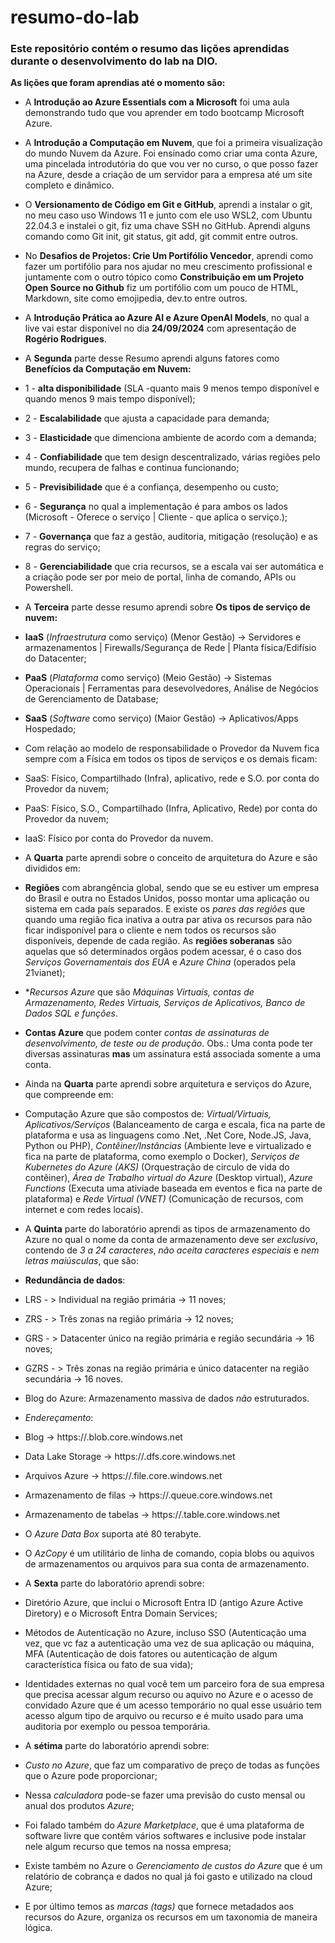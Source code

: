 # resumo-do-lab

### Este repositório contém o resumo das lições aprendidas durante o desenvolvimento do lab na DIO. ###

  **As lições que foram aprendias até o momento são:**
  
* A **Introdução ao Azure Essentials com a Microsoft** foi uma aula demonstrando tudo que vou aprender em todo bootcamp Microsoft Azure. 
* A **Introdução a Computação em Nuvem**, que foi a primeira visualização do mundo Nuvem da Azure. Foi ensinado como criar uma conta Azure, uma pincelada introdutória do que vou ver no curso, o que posso fazer na Azure, desde a criação de um servidor para a empresa até um site completo e dinâmico.
* O **Versionamento de Código em Git e GitHub**, aprendi a instalar o git, no meu caso uso Windows 11 e junto com ele uso WSL2, com Ubuntu 22.04.3 e instalei o git, fiz uma chave SSH no GitHub. Aprendi alguns comando como Git init, git status, git add, git commit entre outros.
* No **Desafios de Projetos: Crie Um Portifólio Vencedor**, aprendi como fazer um portifólio para nos ajudar no meu crescimento profissional e juntamente com o outro tópico como **Constribuição em um Projeto Open Source no Github** fiz um portifólio com um pouco de HTML, Markdown, site como emojipedia, dev.to entre outros.
* A **Introdução Prática ao Azure AI e Azure OpenAI Models**, no qual a live vai estar disponível no dia **24/09/2024** com apresentação de **Rogério Rodrigues**.
  
* A **Segunda** parte desse Resumo aprendi alguns fatores como **Benefícios da Computação em Nuvem:**
*  1 - **alta disponibilidade** (SLA -quanto mais 9 menos tempo disponível e quando menos 9 mais tempo disponível);
*  2 - **Escalabilidade** que ajusta a capacidade para demanda;
*  3 - **Elasticidade** que dimenciona ambiente de acordo com a demanda;
*  4 - **Confiabilidade** que tem design descentralizado, várias regiões pelo mundo, recupera de falhas e continua funcionando;
*  5 - **Previsibilidade** que é a confiança, desempenho ou custo;
*  6 - **Segurança** no qual a implementação é para ambos os lados (Microsoft - Oferece o serviço | Cliente - que aplica o serviço.);
*  7 - **Governança** que faz a gestão, auditoria, mitigação (resolução) e as regras do serviço;
*  8 - **Gerenciabilidade** que cria recursos, se a escala vai ser automática e a criação pode ser por meio de portal, linha de comando, APIs ou Powershell.
  
*  A **Terceira** parte desse resumo aprendi sobre **Os tipos de serviço de nuvem:**
*  **IaaS** (*Infraestrutura* como serviço) (Menor Gestão) -> Servidores e armazenamentos | Firewalls/Segurança de Rede | Planta física/Edifísio do Datacenter;
*  **PaaS** (*Plataforma* como serviço) (Meio Gestão) -> Sistemas Operacionais | Ferramentas para desevolvedores, Análise de Negócios de Gerenciamento de Database;
*  **SaaS** (*Software* como serviço) (Maior Gestão) -> Aplicativos/Apps Hospedado;
*  Com relação ao modelo de responsabilidade o Provedor da Nuvem fica sempre com a Física em todos os tipos de serviços e os demais ficam:
*  SaaS: Físico, Compartilhado (Infra), aplicativo, rede e S.O. por conta do Provedor da nuvem;
*  PaaS: Físico, S.O., Compartilhado (Infra, Aplicativo, Rede) por conta do Provedor da nuvem;
*  IaaS: Físico por conta do Provedor da nuvem.

*  A **Quarta** parte aprendi sobre o conceito de arquitetura do Azure e são divididos em:
*  **Regiões** com abrangência global, sendo que se eu estiver um empresa do Brasil e outra no Estados Unidos, posso montar uma aplicação ou sistema em cada país separados. E existe os *pares das regiões* que quando uma região fica inativa a outra par ativa os recursos para não ficar indisponível para o cliente e nem todos os recursos são disponíveis, depende de cada região. As **regiões soberanas** são aquelas que só determinados orgãos podem acessar, é o caso dos *Serviços Governamentais dos EUA* e *Azure China* (operados pela 21vianet);
*  **Recursos Azure*  que são *Máquinas Virtuais, contas de Armazenamento, Redes Virtuais, Serviços de Aplicativos, Banco de Dados SQL e funções*.
*  **Contas Azure** que podem conter *contas de assinaturas de desenvolvimento, de teste ou de produção*. Obs.: Uma conta pode ter diversas assinaturas **mas** um assinatura está associada somente a uma conta.
*  Ainda na **Quarta** parte aprendi sobre arquitetura e serviços do Azure, que compreende em:
*  Computação Azure que são compostos de: *Virtual/Virtuais, Aplicativos/Serviços* (Balanceamento de carga e escala, fica na parte de plataforma e usa as linguagens como .Net, .Net Core, Node.JS, Java, Python ou PHP), *Contêiner/Instâncias* (Ambiente leve e virtualizado e fica na parte de plataforma, como exemplo o Docker), *Serviços de Kubernetes do Azure (AKS)* (Orquestração de circulo de vida do contêiner), *Área de Trabalho virtual do Azure* (Desktop virtual), *Azure Functions* (Executa uma ativiade baseada em eventos e fica na parte de plataforma) e *Rede Virtual (VNET)* (Comunicação de recursos, com internet e com redes locais).

*  A **Quinta** parte do laboratório aprendi as tipos de armazenamento do Azure no qual o nome da conta de armazenamento deve ser *exclusivo*, contendo de *3 a 24 caracteres*, *não aceita caracteres especiais* e *nem letras maiúsculas*, que são:
*  **Redundância de dados**:
*  LRS - > Individual na região primária -> 11 noves;
*  ZRS - > Três zonas na região primária -> 12 noves;
*  GRS - > Datacenter único na região primária e região secundária -> 16 noves;
*  GZRS - > Três zonas na região primária e único datacenter na região secundária -> 16 noves.
*  Blog do Azure: Armazenamento massiva de dados *não* estruturados.
*  *Endereçamento*:
*  Blog -> https://<storage-account>.blob.core.windows.net
*  Data Lake Storage -> https://<storage-account>.dfs.core.windows.net
*  Arquivos Azure -> https://<storage-account>.file.core.windows.net
*  Armazenamento de filas -> https://<storage-account>.queue.core.windows.net
*  Armazenamento de tabelas -> https://<storage-account>.table.core.windows.net
*  O *Azure Data Box* suporta até 80 terabyte.
*  O *AzCopy* é um utilitário de linha de comando, copia blobs ou aquivos de armazenamentos ou arquivos para sua conta de armazenamento.
*  A **Sexta** parte do laboratório aprendi sobre:
*  Diretório Azure, que inclui o Microsoft Entra ID (antigo Azure Active Diretory) e o Microsoft Entra Domain Services;
*  Métodos de Autenticação no Azure, incluso SSO (Autenticação uma vez, que vc faz a autenticação uma vez de sua aplicação ou máquina, MFA (Autenticação de dois fatores ou autenticação de algum característica física ou fato de sua vida);
*  Identidades externas no qual você tem um parceiro fora de sua empresa que precisa acessar algum recurso ou aquivo no Azure e o acesso de convidado Azure que é um acesso temporário no qual esse usuário tem acesso algum tipo de arquivo ou recurso e é muito usado para uma auditoria por exemplo ou pessoa temporária.
*  A **sétima** parte do laboratório aprendi sobre:
*  *Custo no Azure*, que faz um comparativo de preço de todas as funções que o Azure pode proporcionar;
*  Nessa *calculadora* pode-se fazer uma previsão do custo mensal ou anual dos produtos *Azure*;
*  Foi falado também do *Azure Marketplace*, que é uma plataforma de software livre que contêm vários softwares e inclusive pode instalar nele algum recurso que temos na nossa empresa;
*  Existe também no Azure o *Gerenciamento de custos do Azure* que é um relatório de cobrança e dados no qual já foi gasto e utilizado na cloud Azure;
*  E por último temos as *marcas (tags)* que fornece metadados aos recursos do Azure, organiza os recursos em um taxonomia de maneira lógica.
  
  
